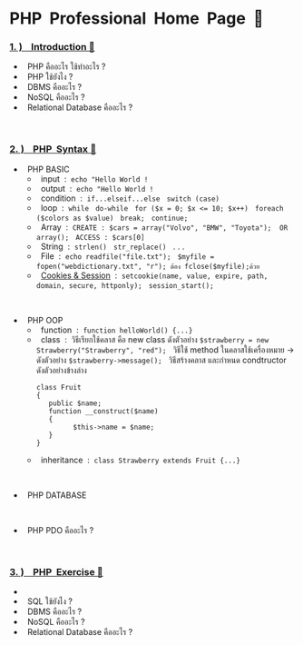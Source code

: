 # PHP  &nbsp;Professional &nbsp;Home &nbsp;Page &nbsp;🚀

### [1.&nbsp;) &nbsp;&nbsp; Introduction 🔗](https://www.w3schools.com/php/php_oop_classes_abstract.asp)

   -  &nbsp; PHP คืออะไร  ใช้ทำอะไร ?
   -  &nbsp; PHP ใช้ยังไง ?
   -  &nbsp; DBMS คืออะไร ?
   -  &nbsp; NoSQL คืออะไร ?
   -  &nbsp; Relational Database คืออะไร ?

<br/>

### [2.&nbsp;) &nbsp;&nbsp; PHP &nbsp;Syntax 🔗](https://developer.mozilla.org/en-US/)

   -  &nbsp; PHP BASIC
      - &nbsp; input &nbsp;:&nbsp; ```echo "Hello World !```
      - &nbsp; output &nbsp;:&nbsp; ```echo "Hello World !```
      - &nbsp; condition &nbsp;:&nbsp; ```if...elseif...else``` &nbsp; ```switch (case)``` 
      - &nbsp; loop &nbsp;:&nbsp; ```while``` &nbsp; ```do-while``` &nbsp; ```for ($x = 0; $x <= 10; $x++)``` &nbsp; ```foreach ($colors as $value)``` &nbsp; ```break;``` &nbsp; ```continue;```
      - &nbsp; Array &nbsp;:&nbsp; ```CREATE : $cars = array("Volvo", "BMW", "Toyota");  OR  array();``` &nbsp; ```ACCESS : $cars[0]```
      - &nbsp; String &nbsp;:&nbsp; ```strlen()``` &nbsp; ```str_replace()``` &nbsp;  . . .
      - &nbsp; File &nbsp;:&nbsp; ```echo readfile("file.txt");``` &nbsp; ```$myfile = fopen("webdictionary.txt", "r"); ต้อง fclose($myfile);ด้วย``` &nbsp;
      - &nbsp; [Cookies & Session](https://www.borntodev.com/2020/07/10/cookie-vs-session/) &nbsp;:&nbsp; ```setcookie(name, value, expire, path, domain, secure, httponly);``` &nbsp; ```session_start();```

<br/>

   -  &nbsp; PHP OOP
      - &nbsp; function &nbsp;:&nbsp; ```function helloWorld() {...}```  
      - &nbsp; class &nbsp;:&nbsp; วิธีเรียกใช้คลาส คือ new class ดังตัวอย่าง ```$strawberry = new Strawberry("Strawberry", "red");``` &nbsp; วิธีใช้ method ในคลาสใช้เครื่องหมาย -> ดังตัวอย่าง ```$strawberry->message();```  &nbsp; วิธีสร้างคลาส และกำหนด condtructor ดังตัวอย่างข้างล่าง
        ```
        class Fruit
        {
           public $name;
           function __construct($name)
           {
                 $this->name = $name;
           }
        }
        ```
      - &nbsp; inheritance &nbsp;:&nbsp; ```class Strawberry extends Fruit {...}```

<br/>

   -  &nbsp; PHP DATABASE

<br/>

   -  &nbsp; PHP PDO คืออะไร ?

<br/>

### [3.&nbsp;) &nbsp;&nbsp; PHP &nbsp;Exercise 🔗]()

   -  &nbsp; 
   -  &nbsp; SQL ใช้ยังไง ?
   -  &nbsp; DBMS คืออะไร ?
   -  &nbsp; NoSQL คืออะไร ?
   -  &nbsp; Relational Database คืออะไร ?

<br/>


